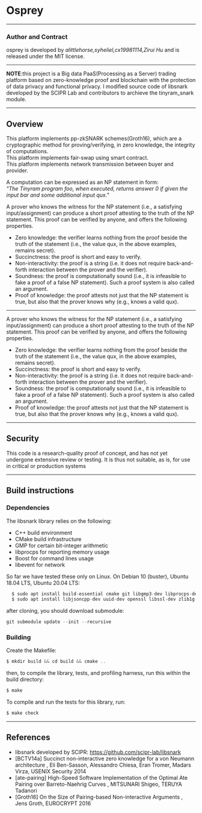 Osprey
============
---------------------------
### Author and Contract

osprey is developed by *alittlehorse,syheliel,cx19981114,Zirui Hu* and is released under the MIT license.

------------------------------
**NOTE**:this project is a Big data PaaS(Processing as a Server) trading platform based on zero-knowledge proof and blockchain with the protection of data privacy and functional privacy.
I modified source code of libsnark developed by the SCIPR Lab and contributors to archieve the tinyram_snark module.

----------------------------------
## Overview
This platform implements pp-zkSNARK schemes(Groth16), which are a cryptographic method for proving/verifying, in zero knowledge, the integrity of computations.  
This platform implements fair-swap using smart contract.  
This platform implements network transmission between buyer and provider.

A computation can be expressed as an NP statement in form:  
*"The Tinyram program foo, when executed, returns answer 0 if given the input bar and some additional input qux."*

A prover who knows the witness for the NP statement (i.e., a satisfying input/assignment) can produce a short proof attesting to the truth of the NP statement. This proof can be verified by anyone, and offers the following properties.

+ Zero knowledge: the verifier learns nothing from the proof beside the truth of the statement (i.e., the value qux, in the above examples, remains secret).
+ Succinctness: the proof is short and easy to verify.
+ Non-interactivity: the proof is a string (i.e. it does not require back-and-forth interaction between the prover and the verifier).
+ Soundness: the proof is computationally sound (i.e., it is infeasible to fake a proof of a false NP statement). Such a proof system is also called an argument.
+ Proof of knowledge: the proof attests not just that the NP statement is true, but also that the prover knows why (e.g., knows a valid qux).

---------------------

A prover who knows the witness for the NP statement (i.e., a satisfying input/assignment) can produce a short proof attesting to the truth of the NP statement. This proof can be verified by anyone, and offers the following properties.

+ Zero knowledge: the verifier learns nothing from the proof beside the truth of the statement (i.e., the value qux, in the above examples, remains secret).
+ Succinctness: the proof is short and easy to verify.
+ Non-interactivity: the proof is a string (i.e. it does not require back-and-forth interaction between the prover and the verifier).
+ Soundness: the proof is computationally sound (i.e., it is infeasible to fake a proof of a false NP statement). Such a proof system is also called an argument.
+ Proof of knowledge: the proof attests not just that the NP statement is true, but also that the prover knows why (e.g., knows a valid qux).


--------------------------------
## Security
This code is a research-quality proof of concept, and has not yet undergone extensive review or testing. It is thus not suitable, as is, for use in critical or production systems

-------------------------------
## Build instructions

### Dependencies
The libsnark library relies on the following:

+ C++ build environment
+ CMake build infrastructure
+ GMP for certain bit-integer arithmetic
+ libprocps for reporting memory usage
+ Boost for command lines usage
+ libevent for network

So far we have tested these only on Linux. On Debian 10 (buster), Ubuntu 18.04 LTS, Ubuntu 20.04 LTS:
```asm
  $ sudo apt install build-essential cmake git libgmp3-dev libprocps-dev python3-markdown libboost-program-options-dev libssl-dev python3 pkg-config python3-dev libevent-dev
  $ sudo apt install libjsoncpp-dev uuid-dev openssl libssl-dev zlib1g-dev # for drogon
```
after cloning, you should download submodule:
```asm
git submodule update --init --recursive
```

### Building
Create the Makefile:
```asm
$ mkdir build && cd build && cmake ..
```
then, to compile the library, tests, and profiling harness, run this within the build directory:
```asm
$ make
```
To compile and run the tests for this library, run:
```asm
$ make check
```
----------------------------------------
## References
+ libsnark developed by SCIPR: https://github.com/scipr-lab/libsnark
+ [BCTV14a] Succinct non-interactive zero knowledge for a von Neumann architecture , Eli Ben-Sasson, Alessandro Chiesa, Eran Tromer, Madars Virza, USENIX Security 2014
+ [ate-pairing] High-Speed Software Implementation of the Optimal Ate Pairing over Barreto-Naehrig Curves , MITSUNARI Shigeo, TERUYA Tadanori
+ [Groth16] On the Size of Pairing-based Non-interactive Arguments , Jens Groth, EUROCRYPT 2016


